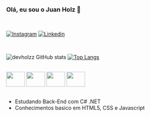 ### Olá, eu sou o Juan Holz 👋

<br />

[![Instagram](https://img.shields.io/badge/Instagram-E4405F?style=for-the-badge&logo=instagram&logoColor=white)](https://www.instagram.com/holzjuan/) 
[![Linkedin](https://img.shields.io/badge/LinkedIn-0077B5?style=for-the-badge&logo=linkedin&logoColor=white)](www.linkedin.com/in/juan-holz-gonçalves-5834b32ab)

<br />

![devholzz GitHub stats](https://github-readme-stats.vercel.app/api?username=juanholzg&show_icons=true&theme=onedark)
[![Top Langs](https://github-readme-stats.vercel.app/api/top-langs/?username=juanholzg&layout=pie)](https://github.com/devholzz)

<br />

<div styles="display: inline_block">
    <img align="center" width="50px" height="40px" src="https://cdn.jsdelivr.net/gh/devicons/devicon/icons/csharp/csharp-original.svg" />
    <img align="center" width="50px" height="40px" src="https://cdn.jsdelivr.net/gh/devicons/devicon/icons/html5/html5-plain-wordmark.svg" />
    <img align="center" width="50px" height="40px" src="https://cdn.jsdelivr.net/gh/devicons/devicon/icons/css3/css3-plain-wordmark.svg" />
    <img align="center" width="50px" height="40px" src="https://cdn.jsdelivr.net/gh/devicons/devicon/icons/javascript/javascript-plain.svg" />
</div>

<br />

- Estudando Back-End com C# .NET
- Conhecimentos basico em HTML5, CSS e Javascript
